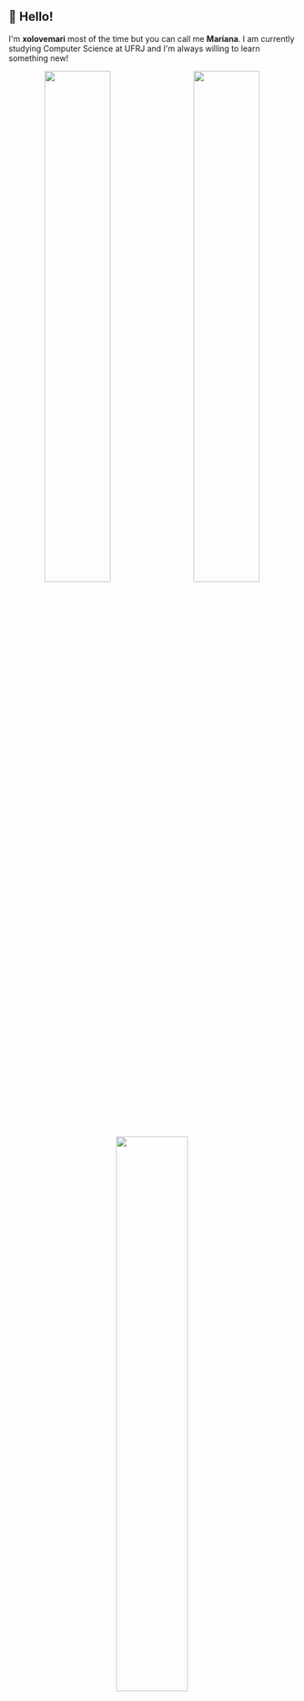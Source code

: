 ## 👋 Hello! 
I'm **xolovemari** most of the time but you can call me **Mariana**.
I am currently studying Computer Science at UFRJ and I'm always willing to learn something new!

<div align="center">
  <img align="left" loading="lazy" width="48%" src="https://github-readme-stats.vercel.app/api/top-langs/?username=xolovemari&layout=compact&langs_count=7&theme=radical"/>
  
  <a href="https://github.com/xolovemari">
    <img align="right" loading="lazy" width="48%" src="http://github-readme-streak-stats.herokuapp.com/?user=xolovemari&theme=radical&date_format=M%20j%5B%2C%20Y%5D&ring=ff3068&fire=ff3068&sideNums=ff3068"/>
  </a>
</div>

<br>
<br>

<div align="center">
  <img align="center" width="50%" src="https://c.tenor.com/88SIL_3fLBoAAAAC/tenor.gif"/>
</div>
